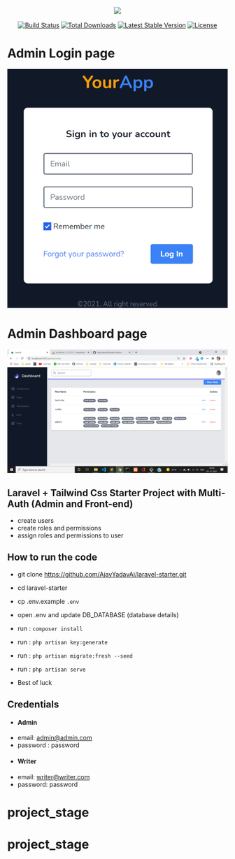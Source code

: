 <p align="center"><a href="https://laravel.com" target="_blank"><img src="https://raw.githubusercontent.com/laravel/art/master/logo-lockup/5%20SVG/2%20CMYK/1%20Full%20Color/laravel-logolockup-cmyk-red.svg" width="400"></a></p>

<p align="center">
<a href="https://travis-ci.org/laravel/framework"><img src="https://travis-ci.org/laravel/framework.svg" alt="Build Status"></a>
<a href="https://packagist.org/packages/laravel/framework"><img src="https://img.shields.io/packagist/dt/laravel/framework" alt="Total Downloads"></a>
<a href="https://packagist.org/packages/laravel/framework"><img src="https://img.shields.io/packagist/v/laravel/framework" alt="Latest Stable Version"></a>
<a href="https://packagist.org/packages/laravel/framework"><img src="https://img.shields.io/packagist/l/laravel/framework" alt="License"></a>
</p>

# Admin Login page

![alt text](https://github.com/AjayYadavAi/laravel-starter/blob/main/admin-login.png?raw=true)

# Admin Dashboard page

![alt text](https://github.com/AjayYadavAi/laravel-starter/blob/main/admin-dashboard.png?raw=true)




## Laravel + Tailwind Css Starter Project with Multi-Auth (Admin and Front-end)
- create users 
- create roles and permissions
- assign roles and permissions to user



## How to run the code
- git clone https://github.com/AjayYadavAi/laravel-starter.git
- cd laravel-starter
- cp .env.example `.env`
- open .env and update DB_DATABASE (database details)
- run : `composer install`
- run : `php artisan key:generate`
- run : `php artisan migrate:fresh --seed`
- run : `php artisan serve`

- Best of luck 


## Credentials
- #### Admin
- email: admin@admin.com
- password : password
- #### Writer
- email: writer@writer.com
- password: password
# project_stage
# project_stage
